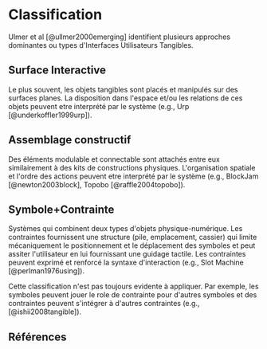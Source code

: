 # Classification

Ulmer et al [@ullmer2000emerging] identifient plusieurs approches dominantes ou types d'Interfaces Utilisateurs Tangibles.

## Surface Interactive

Le plus souvent, les objets tangibles sont placés et manipulés sur des surfaces planes. La disposition dans l'espace et/ou les relations de ces objets peuvent etre interprété par le système (e.g., Urp [@underkoffler1999urp]).

## Assemblage constructif

Des éléments modulable et connectable sont attachés entre eux similairement à des kits de constructions physiques. L'organisation spatiale et l'ordre des actions peuvent etre interprété par le système (e.g., BlockJam [@newton2003block], Topobo [@raffle2004topobo]).

## Symbole+Contrainte

Systèmes qui combinent deux types d'objets physique-numérique. Les contraintes fournissent une structure (pile, emplacement, cassier) qui limite mécaniquement le positionnement et le déplacement des symboles et peut assiter l'utilisateur en lui fournissant une guidage tactile. Les contraintes peuvent exprimé et renforcé la syntaxe d'interaction (e.g., Slot Machine [@perlman1976using]).

Cette classification n'est pas toujours evidente à appliquer. Par exemple, les symboles peuvent jouer le role de contrainte pour d'autres symboles et des contraintes peuvent s'intégrer à d'autres contraintes (e.g., [@ishii2008tangible]).

## Références
